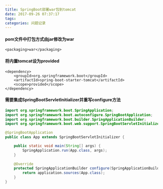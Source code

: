 ```yaml
---
title: SpringBoot部署war包到tomcat
date: 2017-09-26 07:37:17
tags:
categories: 问题记录
---
```


#### pom文件中打包方式由jar修改为war
```
<packaging>war</packaging>
```
#### 将内置tomcat设为provided

```
<dependency>
	<groupId>org.springframework.boot</groupId>
	<artifactId>spring-boot-starter-tomcat</artifactId>
	<scope>provided</scope>
</dependency>

```

#### 需要集成SpringBootServletInitializer并重写configure方法

```java
import org.springframework.boot.SpringApplication;
import org.springframework.boot.autoconfigure.SpringBootApplication;
import org.springframework.boot.builder.SpringApplicationBuilder;
import org.springframework.boot.web.support.SpringBootServletInitializer;

@SpringBootApplication
public class App extends SpringBootServletInitializer {

	public static void main(String[] args) {
		SpringApplication.run(App.class, args);
	}
	
	@Override
	protected SpringApplicationBuilder configure(SpringApplicationBuilder application) {
		return application.sources(App.class);
	}
}
```
